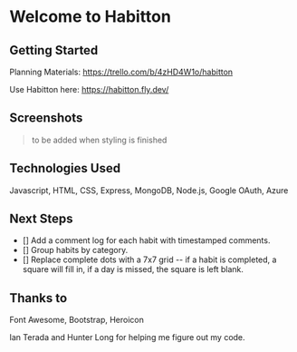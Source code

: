 # Welcome to Habitton

## Getting Started

Planning Materials: https://trello.com/b/4zHD4W1o/habitton

Use Habitton here: https://habitton.fly.dev/

## Screenshots

>to be added when styling is finished

## Technologies Used

Javascript, HTML, CSS, Express, MongoDB, Node.js, Google OAuth, Azure

## Next Steps

- [] Add a comment log for each habit with timestamped comments.
- [] Group habits by category.
- [] Replace complete dots with a 7x7 grid -- if a habit is completed, a square will fill in, if a day is missed, the square is left blank.

## Thanks to

Font Awesome, Bootstrap, Heroicon 

Ian Terada and Hunter Long for helping me figure out my code. 